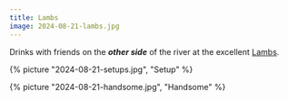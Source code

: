 ```yaml
---
title: Lambs
image: 2024-08-21-lambs.jpg
---
```


Drinks with friends on the _**other side**_ of the river at the excellent
[Lambs](https://www.lambsmaine.com/).

<!--more-->

{% picture "2024-08-21-setups.jpg", "Setup" %}

{% picture "2024-08-21-handsome.jpg", "Handsome" %}

